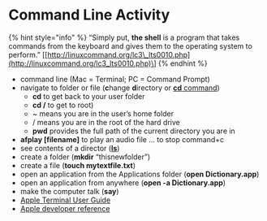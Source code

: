 # Command Line Activity

{% hint style="info" %}
“Simply put, **the shell** is a program that takes commands from the keyboard and gives them to the operating system to perform.” \[[http://linuxcommand.org/lc3\_lts0010.php](http://linuxcommand.org/lc3_lts0010.php)\]
{% endhint %}

* command line \(Mac = Terminal; PC = Command Prompt\)
* navigate to folder or file \(**c**hange **d**irectory or [**cd** command](https://en.wikipedia.org/wiki/Cd_%28command%29)\)
  * **cd** to get back to your user folder
  * **cd /** to get to root\)
  * ~ means you are in the user’s home folder
  * / means you are in the root of the hard drive
  * **pwd** provides the full path of the current directory you are in
* **afplay \[filename\]** to play an audio file ... to stop command+c
* see contents of a director \([**ls**](https://en.wikipedia.org/wiki/Ls)\)
* create a folder \(**mkdir** “thisnewfolder”\)
* create a file \(**touch mytextfile.txt**\)
* open an application from the Applications folder \(**open Dictionary.app**\)
* open an application from anywhere \(**open -a Dictionary.app**\)
* make the computer talk \(**say**\)
* [Apple Terminal User Guide](https://support.apple.com/guide/terminal/welcome/mac)
* [Apple developer reference](https://developer.apple.com/library/archive/documentation/OpenSource/Conceptual/ShellScripting/CommandLInePrimer/CommandLine.html)

